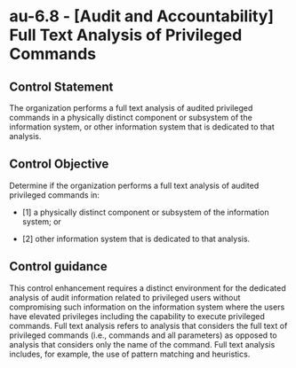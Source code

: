 # au-6.8 - \[Audit and Accountability\] Full Text Analysis of Privileged Commands

## Control Statement

The organization performs a full text analysis of audited privileged commands in a physically distinct component or subsystem of the information system, or other information system that is dedicated to that analysis.

## Control Objective

Determine if the organization performs a full text analysis of audited privileged commands in:

- \[1\] a physically distinct component or subsystem of the information system; or

- \[2\] other information system that is dedicated to that analysis.

## Control guidance

This control enhancement requires a distinct environment for the dedicated analysis of audit information related to privileged users without compromising such information on the information system where the users have elevated privileges including the capability to execute privileged commands. Full text analysis refers to analysis that considers the full text of privileged commands (i.e., commands and all parameters) as opposed to analysis that considers only the name of the command. Full text analysis includes, for example, the use of pattern matching and heuristics.
